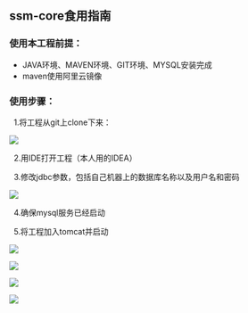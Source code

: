 ## ssm-core食用指南 ##

### 使用本工程前提： ###

- JAVA环境、MAVEN环境、GIT环境、MYSQL安装完成
- maven使用阿里云镜像

### 使用步骤： ###

&nbsp;&nbsp;1.将工程从git上clone下来：

![](https://i.imgur.com/x5NQfIN.png)

&nbsp;&nbsp;2.用IDE打开工程（本人用的IDEA）

&nbsp;&nbsp;3.修改jdbc参数，包括自己机器上的数据库名称以及用户名和密码

![](https://i.imgur.com/cTXpBmz.png)

&nbsp;&nbsp;4.确保mysql服务已经启动

&nbsp;&nbsp;5.将工程加入tomcat并启动

![](https://i.imgur.com/Z3sfCM4.png)

![](https://i.imgur.com/mcUjdTm.png)

![](https://i.imgur.com/xpv9zRC.png)

![](https://i.imgur.com/5FbCDqD.png)